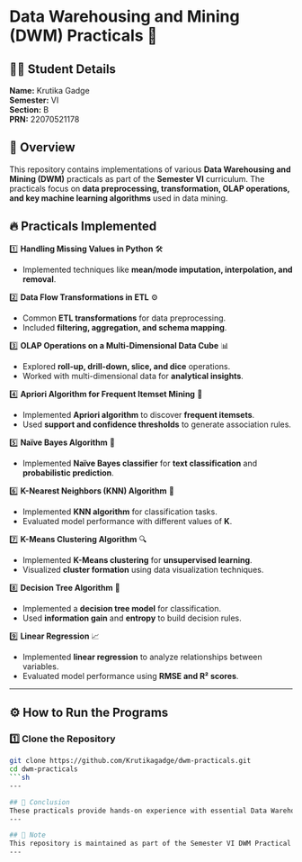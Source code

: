 # Data Warehousing and Mining (DWM) Practicals 💾

## 🧑‍🎓 Student Details  
**Name:** Krutika Gadge  
**Semester:** VI  
**Section:** B  
**PRN:** 22070521178  

## 📌 Overview  
This repository contains implementations of various **Data Warehousing and Mining (DWM)** practicals as part of the **Semester VI** curriculum. The practicals focus on **data preprocessing, transformation, OLAP operations, and key machine learning algorithms** used in data mining.

## 🔥 Practicals Implemented  

1️⃣ **Handling Missing Values in Python** 🛠️  
   - Implemented techniques like **mean/mode imputation, interpolation, and removal**.

2️⃣ **Data Flow Transformations in ETL** ⚙️  
   - Common **ETL transformations** for data preprocessing.  
   - Included **filtering, aggregation, and schema mapping**.

3️⃣ **OLAP Operations on a Multi-Dimensional Data Cube** 📊  
   - Explored **roll-up, drill-down, slice, and dice** operations.  
   - Worked with multi-dimensional data for **analytical insights**.

4️⃣ **Apriori Algorithm for Frequent Itemset Mining** 🛒  
   - Implemented **Apriori algorithm** to discover **frequent itemsets**.  
   - Used **support and confidence thresholds** to generate association rules.

5️⃣ **Naïve Bayes Algorithm** 🤖  
   - Implemented **Naïve Bayes classifier** for **text classification** and **probabilistic prediction**.

6️⃣ **K-Nearest Neighbors (KNN) Algorithm** 📌  
   - Implemented **KNN algorithm** for classification tasks.  
   - Evaluated model performance with different values of **K**.

7️⃣ **K-Means Clustering Algorithm** 🔍  
   - Implemented **K-Means clustering** for **unsupervised learning**.  
   - Visualized **cluster formation** using data visualization techniques.

8️⃣ **Decision Tree Algorithm** 🌲  
   - Implemented a **decision tree model** for classification.  
   - Used **information gain** and **entropy** to build decision rules.

9️⃣ **Linear Regression** 📈  
   - Implemented **linear regression** to analyze relationships between variables.  
   - Evaluated model performance using **RMSE and R² scores**.

---

## ⚙️ How to Run the Programs  

### 1️⃣ Clone the Repository  
```sh
git clone https://github.com/Krutikagadge/dwm-practicals.git
cd dwm-practicals
```sh
---

## 🎯 Conclusion
These practicals provide hands-on experience with essential Data Warehousing and Mining techniques, including data preprocessing, ETL transformations, OLAP operations, and machine learning algorithms for data analysis and pattern recognition.
---

## 📢 Note
This repository is maintained as part of the Semester VI DWM Practical coursework.
---
